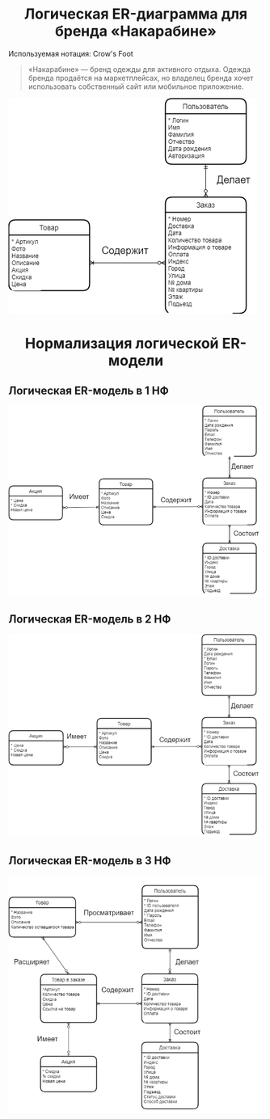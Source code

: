 <h1 align="center"> Логическая ER-диаграмма для бренда «Накарабине»</h1>

Используемая нотация: Crow's Foot
>«Накарабине» — бренд одежды для активного отдыха. Одежда бренда продаётся на маркетплейсах, но владелец бренда хочет использовать собственный сайт или мобильное приложение.

![1](https://github.com/Kri5ta21/Projects/blob/main/%D0%9C%D0%BE%D0%B4%D0%B5%D0%BB%D0%B8%D1%80%D0%BE%D0%B2%D0%B0%D0%BD%D0%B8%D0%B5%20%D0%B4%D0%B0%D0%BD%D0%BD%D1%8B%D1%85/Images/1.png?raw=true)

<h1 align="center"> Нормализация логической ER-модели</h1>

## Логическая ER-модель в 1 НФ

![2](https://github.com/Kri5ta21/Projects/blob/main/%D0%9C%D0%BE%D0%B4%D0%B5%D0%BB%D0%B8%D1%80%D0%BE%D0%B2%D0%B0%D0%BD%D0%B8%D0%B5%20%D0%B4%D0%B0%D0%BD%D0%BD%D1%8B%D1%85/Images/1%D0%BD%D1%84.png?raw=true)
## Логическая ER-модель в 2 НФ

![3](https://github.com/Kri5ta21/Projects/blob/main/%D0%9C%D0%BE%D0%B4%D0%B5%D0%BB%D0%B8%D1%80%D0%BE%D0%B2%D0%B0%D0%BD%D0%B8%D0%B5%20%D0%B4%D0%B0%D0%BD%D0%BD%D1%8B%D1%85/Images/2%D0%BD%D1%84.png?raw=true)
## Логическая ER-модель в 3 НФ

![4](https://github.com/Kri5ta21/Projects/blob/main/%D0%9C%D0%BE%D0%B4%D0%B5%D0%BB%D0%B8%D1%80%D0%BE%D0%B2%D0%B0%D0%BD%D0%B8%D0%B5%20%D0%B4%D0%B0%D0%BD%D0%BD%D1%8B%D1%85/Images/3%D0%BD%D1%84.png?raw=true)
